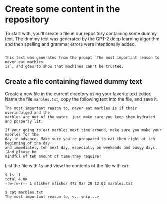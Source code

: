 # Create some content in the repository

To start with, you'll create a file in our repository containing some dummy text. The
dummy text was generated by the GPT-2 deep learning algorithm and then spelling and
grammar errors were intentionally added.

```{note}

This text was generated from the prompt `The most important reason to never eat marbles
is`, and goes to show that machines can't be trusted.
```


## Create a file containing flawed dummy text

Create a new file in the current directory using your favorite text editor. Name the
file `marbles.txt`, copy the following text into the file, and save it.

```
The most important reason to, never eat marbles is if their overindulged and the
marbles are out of the water. just make sure you keep them hydrated and porperly lit.

If your going to eat marbles next time around, make sure you make your mabrles for the
day in advance. Make sure you're preppared to eat them right at teh beginning of the day
and immediately teh next day, especially on weekends and busyy days. (And please be
mindful of teh amount of time they require!
```

List the file with `ls` and view the contents of the file with `cat`:

```
$ ls -l
total 4.0K
-rw-rw-r-- 1 mfisher mfisher 472 Mar 29 12:03 marbles.txt

$ cat marbles.txt
The most important reason to, <...snip...>
```
